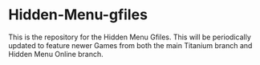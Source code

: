 # Hidden-Menu-gfiles
This is the repository for the Hidden Menu Gfiles.
This will be periodically updated to feature newer Games from both the main Titanium branch and Hidden Menu Online branch.
